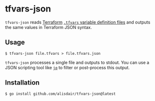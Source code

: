 # tfvars-json

`tfvars-json` reads [Terraform](https://github.com/hashicorp/terraform) [`.tfvars` variable definition files](https://www.terraform.io/docs/language/values/variables.html#variable-definitions-tfvars-files) and outputs the same values in Terraform JSON syntax.

## Usage

```shellsession
$ tfvars-json file.tfvars > file.tfvars.json
```

`tfvars-json` processes a single file and outputs to stdout. You can use a JSON scripting tool like [`jq`](https://stedolan.github.io/jq/) to filter or post-process this output.

## Installation

```shellsession
$ go install github.com/alisdair/tfvars-json@latest
```
